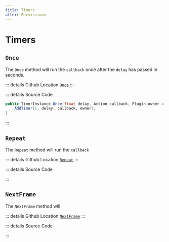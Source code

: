 ```yaml
---
title: Timers
after: Permissions
---
```


# Timers

## `Once`

The `Once` method will run the `callback` once after the `delay` has passed in seconds.

::: details Github Location 
[`Once`](https://github.com/OxideMod/Oxide.Core/blob/develop/src/Libraries/Timer.cs#L466)
:::

::: details Source Code
```csharp
public TimerInstance Once(float delay, Action callback, Plugin owner = null) {
    AddTimer(1, delay, callback, owner);
}
```
:::

## `Repeat`

The `Repeat` method will run the `callback`

::: details Github Location 
[`Repeat`](https://github.com/OxideMod/Oxide.Core/blob/develop/src/Libraries/Timer.cs#L477)
:::

::: details Source Code

:::

## `NextFrame`

The `NextFrame` method will 

::: details Github Location 
[`NextFrame`](https://github.com/OxideMod/Oxide.Core/blob/develop/src/Libraries/Timer.cs#L485)
:::

::: details Source Code

:::